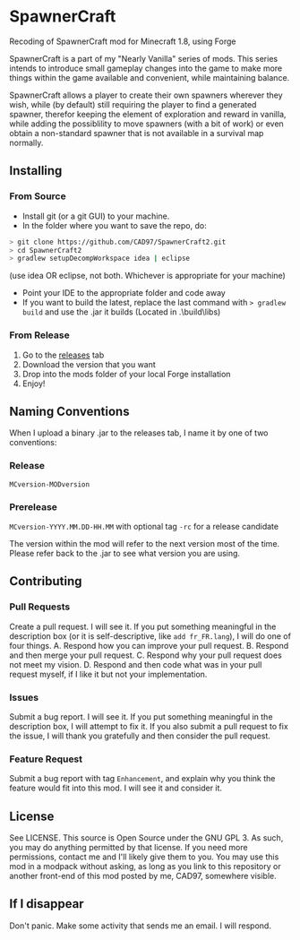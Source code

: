 # SpawnerCraft
Recoding of SpawnerCraft mod for Minecraft 1.8, using Forge

SpawnerCraft is a part of my "Nearly Vanilla" series of mods. This series intends to introduce small gameplay changes
into the game to make more things within the game available and convenient, while maintaining balance.

SpawnerCraft allows a player to create their own spawners wherever they wish, while (by default) still requiring the
player to find a generated spawner, therefor keeping the element of exploration and reward in vanilla, while adding the
possiblility to move spawners (with a bit of work) or even obtain a non-standard spawner that is not available in a
survival map normally.

## Installing
### From Source
* Install git (or a git GUI) to your machine.
* In the folder where you want to save the repo, do:
```bash
> git clone https://github.com/CAD97/SpawnerCraft2.git
> cd SpawnerCraft2
> gradlew setupDecompWorkspace idea | eclipse
```
(use idea OR eclipse, not both. Whichever is appropriate for your machine)
* Point your IDE to the appropriate folder and code away
* If you want to build the latest, replace the last command with `> gradlew build` and use the .jar it builds
(Located in .\build\libs)

### From Release
1. Go to the [releases](https://github.com/CAD97/SpawnerCraft2/releases) tab
2. Download the version that you want
3. Drop into the mods folder of your local Forge installation
4. Enjoy!

## Naming Conventions
When I upload a binary .jar to the releases tab, I name it by one of two conventions:
### Release
`MCversion-MODversion`
### Prerelease
`MCversion-YYYY.MM.DD-HH.MM` with optional tag `-rc` for a release candidate

The version within the mod will refer to the next version most of the time. Please refer back to the .jar to see what
version you are using.

## Contributing
### Pull Requests
Create a pull request. I will see it. If you put something meaningful in the description box (or it is self-descriptive,
like `add fr_FR.lang`), I will do one of four things. A. Respond how you can improve your pull request. B. Respond and
then merge your pull request. C. Respond why your pull request does not meet my vision. D. Respond and then code what
was in your pull request myself, if I like it but not your implementation.
### Issues
Submit a bug report. I will see it. If you put something meaningful in the description box, I will attempt to fix it.
If you also submit a pull request to fix the issue, I will thank you gratefully and then consider the pull request.
### Feature Request
Submit a bug report with tag `Enhancement`, and explain why you think the feature would fit into this mod. I will see it
and consider it.

## License
See LICENSE. This source is Open Source under the GNU GPL 3. As such, you may do anything permitted by that license.
If you need more permissions, contact me and I'll likely give them to you. You may use this mod in a modpack without
asking, as long as you link to this repository or another front-end of this mod posted by me, CAD97, somewhere visible.

## If I disappear
Don't panic. Make some activity that sends me an email. I will respond.
